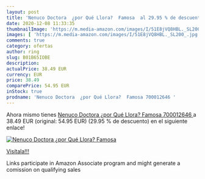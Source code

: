 ```yaml
---
layout: post
title: 'Nenuco Doctora  ¿por Qué Llora?  Famosa  al 29.95 % de descuento'
date: 2020-12-08 11:33:35
thumbnailImage: 'https://m.media-amazon.com/images/I/51E8jVQ8HBL._SL200_.jpg'
images: [ 'https://m.media-amazon.com/images/I/51E8jVQ8HBL._SL200_.jpg' ]
comments: true
category: ofertas
author: ring
slug: B01B65IOBE
description:
actualPrice: 38.49 EUR
currency: EUR
price: 38.49
comparePrice: 54.95 EUR
inStock: true
prodname: 'Nenuco Doctora  ¿por Qué Llora?  Famosa 700012646 '
---
```


Ahora mismo tienes [Nenuco Doctora  ¿por Qué Llora?  Famosa 700012646 ](https://www.amazon.es/dp/B01B65IOBE/?tag=tolees-21) a 38.49 EUR (original: 54.95 EUR) (29.95 %  de descuento) en el siguiente enlace!

[![Nenuco Doctora  ¿por Qué Llora?  Famosa ](https://m.media-amazon.com/images/I/51E8jVQ8HBL._SL200_.jpg)](https://www.amazon.es/dp/B01B65IOBE/?tag=tolees-21)

[Visítala!!!](https://www.amazon.es/dp/B01B65IOBE/?tag=tolees-21)

Links participate in Amazon Associate program and might generate a comission on qualifying sales
